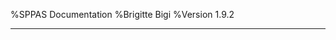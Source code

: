 %SPPAS Documentation
%Brigitte Bigi
%Version 1.9.2

--------------------------------------------------------------------------

